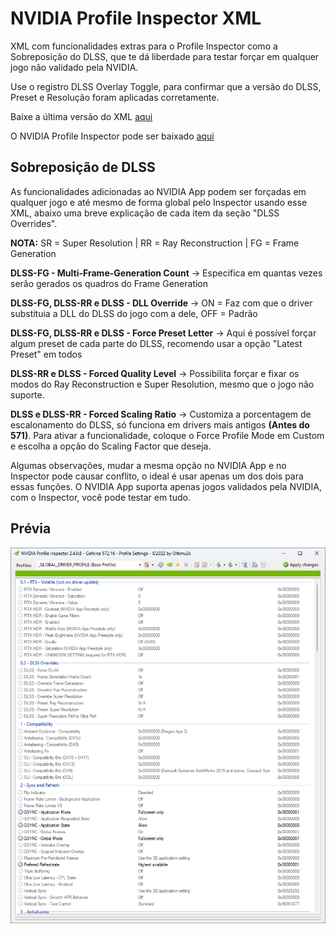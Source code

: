 # NVIDIA Profile Inspector XML

XML com funcionalidades extras para o Profile Inspector como a Sobreposição do DLSS, que te dá liberdade para testar forçar em qualquer jogo não validado pela NVIDIA.

Use o registro DLSS Overlay Toggle, para confirmar que a versão do DLSS, Preset e Resolução foram aplicadas corretamente.

Baixe a última versão do XML [aqui](https://github.com/renannmp/dlssinspectorxml/releases/latest)

O NVIDIA Profile Inspector pode ser baixado [aqui](https://github.com/Orbmu2k/nvidiaProfileInspector/releases)


## Sobreposição de DLSS
As funcionalidades adicionadas ao NVIDIA App podem ser forçadas em qualquer jogo e até mesmo de forma global pelo Inspector usando esse XML, abaixo uma breve explicação de cada item da seção "DLSS Overrides".

**NOTA:** SR = Super Resolution | RR = Ray Reconstruction | FG = Frame Generation

**DLSS-FG - Multi-Frame-Generation Count** -> Especifica em quantas vezes serão gerados os quadros do Frame Generation

**DLSS-FG, DLSS-RR e DLSS - DLL Override** -> ON = Faz com que o driver substituia a DLL do DLSS do jogo com a dele, OFF = Padrão

**DLSS-FG, DLSS-RR e DLSS - Force Preset Letter** -> Aqui é possível forçar algum preset de cada parte do DLSS, recomendo usar a opção "Latest Preset" em todos

**DLSS-RR e DLSS - Forced Quality Level** -> Possibilita forçar e fixar os modos do Ray Reconstruction e Super Resolution, mesmo que o jogo não suporte.

**DLSS e DLSS-RR - Forced Scaling Ratio** -> Customiza a porcentagem de escalonamento do DLSS, só funciona em drivers mais antigos **(Antes do 571)**. Para ativar a funcionalidade, coloque o Force Profile Mode em Custom e escolha a opção do Scaling Factor que deseja.

Algumas observações, mudar a mesma opção no NVIDIA App e no Inspector pode causar conflito, o ideal é usar apenas um dos dois para essas funções. O NVIDIA App suporta apenas jogos validados pela NVIDIA, com o Inspector, você pode testar em tudo.

## Prévia
![XML Screenshot](https://github.com/renannmp/dlssinspectorxml/blob/main/Screenshot.png)

